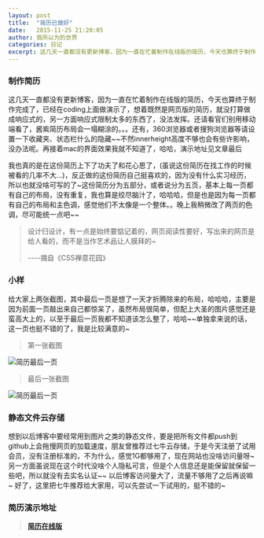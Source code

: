 ```yaml
---
layout: post
title:  "简历已做好"
date:   2015-11-25 21:20:05
author: 我所以为的世界
categories: 日记
excerpt: 这几天一直都没有更新博客，因为一直在忙着制作在线版的简历，今天也算终于制作完成了，还有一些细节要调整。目前已经挂载到coding上了，没有做成响应式的~看得时候用电脑看，演示地址在最后
---
```



###  制作简历

这几天一直都没有更新博客，因为一直在忙着制作在线版的简历，今天也算终于制作完成了，已经在coding上面做演示了，想着既然是网页版的简历，就没打算做成响应式的，另一方面响应式限制太多的东西了，没法发挥。还请看官们别用移动端看了，酱紫简历布局会一塌糊涂的。。。还有，360浏览器或者搜狗浏览器等请设置一下收藏夹、状态栏什么的隐藏~~不然innerheight高度不够也会有些许影响，没办法呢。再接着mac的界面效果我就不知道了，哈哈，演示地址见文章最后



我也真的是在这份简历上下了功夫了和花心思了，(虽说这份简历在找工作的时候被看的几率不大...)，反正做的这份简历自己挺喜欢的，因为没有什么实习经历，所以也就没啥可写的了~这份简历分为五部分，或者说分为五页，基本上每一页都有自己的布局，没有重复，我也算是绞尽脑汁了，哈哈哈，但是也是因为每一页都有自己的布局和主色调，感觉他们不太像是一个整体。。晚上我稍微改了两页的色调，尽可能统一点吧~~

>  设计归设计，有一点是始终要惦记着的，网页阅读性要好，写出来的网页是给人看的，而不是当作艺术品让人膜拜的~
>
>  ----摘自《CSS禅意花园》

###  小样

给大家上两张截图，其中最后一页是想了一天才折腾除来的布局，哈哈哈，主要是因为前面一页敲出来自己都惊呆了，虽然布局很简单，但配上大圣的图片感觉还是蛮高大上的，以至于最后一页我都不知道该怎么整了，哈哈~~单独拿来说的话，这一页也挺不错的了，我是比较满意的~

> 第一张截图


![简历最后一页](http://7xonct.com1.z0.glb.clouddn.com/photos/jietupage1.png)

> 最后一张截图


![简历最后一页](http://7xonct.com1.z0.glb.clouddn.com/photos/jietupage5.png)



###  静态文件云存储

想到以后博客中要经常用到图片之类的静态文件，要是把所有文件都push到github上会拖慢网页的加载速度，朋友曾推荐过七牛云存储，于是今天注册了试用会员，没有注册标准的，不为什么，感觉1G都够用了，现在网站也没啥访问量呀~ 另一方面虽说现在这个时代没啥个人隐私可言，但是个人信息还是能保留就保留一些吧，所以就没有去实名认证~~ 以后博客访问量大了，流量不够用了之后再说嘛~ 好了，这里把七牛推荐给大家用，可以先尝试一下试用的，挺不错的~  


###  简历演示地址

> **[简历在线版](http://momeakl.github.io/CV/)**

